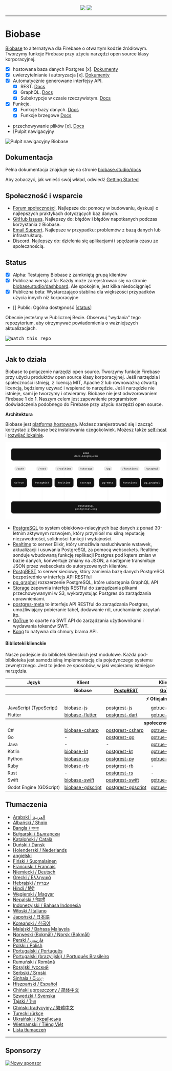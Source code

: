 <p align="center">
<img src="https://user-images.githubusercontent.com/8291514/213727234-cda046d6-28c6-491a-b284-b86c5cede25d.png#gh-light-mode-only">
<img src="https://user-images.githubusercontent.com/8291514/213727225-56186826-bee8-43b5-9b15-86e839d89393.png#gh-dark-mode-only">
</p>

---

# Biobase

[Biobase](https://biobase.studio) to alternatywa dla Firebase o otwartym kodzie źródłowym. Tworzymy funkcje Firebase przy użyciu narzędzi open source klasy korporacyjnej.

- [x] hostowana baza danych Postgres [x]. [Dokumenty](https://biobase.studio/docs/guides/database)
- [x] uwierzytelnianie i autoryzacja [x]. [Dokumenty](https://biobase.studio/docs/guides/auth)
- [x] Automatycznie generowane interfejsy API.
  - [x] REST. [Docs](https://biobase.studio/docs/guides/api#rest-api-overview)
  - [x] GraphQL. [Docs](https://biobase.studio/docs/guides/api#graphql-api-overview)
  - [x] Subskrypcje w czasie rzeczywistym. [Docs](https://biobase.studio/docs/guides/api#realtime-api-overview)
- [x] Funkcje.
  - [x] Funkcje bazy danych. [Docs](https://biobase.studio/docs/guides/database/functions)
  - [x] Funkcje brzegowe [Docs](https://biobase.studio/docs/guides/functions)
- przechowywanie plików [x]. [Docs](https://biobase.studio/docs/guides/storage)
- [Pulpit nawigacyjny

![Pulpit nawigacyjny Biobase](https://raw.githubusercontent.com/biobase/biobase/master/apps/www/public/images/github/biobase-dashboard.png)

## Dokumentacja

Pełna dokumentacja znajduje się na stronie [biobase.studio/docs](https://biobase.studio/docs)

Aby zobaczyć, jak wnieść swój wkład, odwiedź [Getting Started](../DEVELOPERS.md)

## Społeczność i wsparcie

- [Forum społeczności](https://github.com/biobase-ai/biobase/discussions). Najlepsze do: pomocy w budowaniu, dyskusji o najlepszych praktykach dotyczących baz danych.
- [GitHub Issues](https://github.com/biobase-ai/biobase/issues). Najlepszy do: błędów i błędów napotkanych podczas korzystania z Biobase.
- [Email Support](https://biobase.studio/docs/support#business-support). Najlepsze w przypadku: problemów z bazą danych lub infrastrukturą.
- [Discord](https://discord.biobase.studio). Najlepszy do: dzielenia się aplikacjami i spędzania czasu ze społecznością.

## Status

- [x] Alpha: Testujemy Biobase z zamkniętą grupą klientów
- [x] Publiczna wersja alfa: Każdy może zarejestrować się na stronie [biobase.studio/dashboard](https://biobase.studio/dashboard). Ale spokojnie, jest kilka niedociągnięć
- [x] Publiczna beta: Wystarczająco stabilna dla większości przypadków użycia innych niż korporacyjne
- [] Public: Ogólna dostępność [[status](https://biobase.studio/docs/guides/getting-started/features#feature-status)]

Obecnie jesteśmy w Publicznej Becie. Obserwuj "wydania" tego repozytorium, aby otrzymywać powiadomienia o ważniejszych aktualizacjach.

<kbd><img src="https://raw.githubusercontent.com/biobase/biobase/d5f7f413ab356dc1a92075cb3cee4e40a957d5b1/web/static/watch-repo.gif" alt="Watch this repo"/></kbd>

---

## Jak to działa

Biobase to połączenie narzędzi open source. Tworzymy funkcje Firebase przy użyciu produktów open source klasy korporacyjnej. Jeśli narzędzia i społeczności istnieją, z licencją MIT, Apache 2 lub równoważną otwartą licencją, będziemy używać i wspierać to narzędzie. Jeśli narzędzie nie istnieje, sami je tworzymy i otwieramy. Biobase nie jest odwzorowaniem Firebase 1 do 1. Naszym celem jest zapewnienie programistom doświadczenia podobnego do Firebase przy użyciu narzędzi open source.

**Architektura**

Biobase jest [platformą hostowaną](https://biobase.studio/dashboard). Możesz zarejestrować się i zacząć korzystać z Biobase bez instalowania czegokolwiek.
Możesz także [self-host](https://biobase.studio/docs/guides/hosting/overview) i [rozwijać lokalnie](https://biobase.studio/docs/guides/local-development).

![Architektura](https://github.com/biobase-ai/biobase/blob/master/apps/docs/public/img/biobase-architecture.svg)

- [PostgreSQL](https://www.postgresql.org/) to system obiektowo-relacyjnych baz danych z ponad 30-letnim aktywnym rozwojem, który przyniósł mu silną reputację niezawodności, solidności funkcji i wydajności.
- [Realtime](https://github.com/biobase/realtime) to serwer Elixir, który umożliwia nasłuchiwanie wstawek, aktualizacji i usuwania PostgreSQL za pomocą websockets. Realtime sonduje wbudowaną funkcję replikacji Postgres pod kątem zmian w bazie danych, konwertuje zmiany na JSON, a następnie transmituje JSON przez websockets do autoryzowanych klientów.
- [PostgREST](http://postgrest.org/) to serwer sieciowy, który zamienia bazę danych PostgreSQL bezpośrednio w interfejs API RESTful
- [pg_graphql](http://github.com/biobase/pg_graphql/) rozszerzenie PostgreSQL, które udostępnia GraphQL API
- [Storage](https://github.com/biobase/storage-api) zapewnia interfejs RESTful do zarządzania plikami przechowywanymi w S3, wykorzystując Postgres do zarządzania uprawnieniami.
- [postgres-meta](https://github.com/biobase/postgres-meta) to interfejs API RESTful do zarządzania Postgres, umożliwiający pobieranie tabel, dodawanie ról, uruchamianie zapytań itp.
- [GoTrue](https://github.com/netlify/gotrue) to oparte na SWT API do zarządzania użytkownikami i wydawania tokenów SWT.
- [Kong](https://github.com/Kong/kong) to natywna dla chmury brama API.

#### Biblioteki klienckie

Nasze podejście do bibliotek klienckich jest modułowe. Każda pod-biblioteka jest samodzielną implementacją dla pojedynczego systemu zewnętrznego. Jest to jeden ze sposobów, w jaki wspieramy istniejące narzędzia.

<table style="table-layout:fixed; white-space: nowrap;">
  <tr>
    <th>Język</th>
    <th>Klient</th>
    <th colspan="5">Klienty funkcji (dołączone do klienta Biobase)</th>
  </tr>
  
  <tr>
    <th></th>
    <th>Biobase</th>
    <th><a href="https://github.com/postgrest/postgrest" target="_blank" rel="noopener noreferrer">PostgREST</a></th>
    <th><a href="https://github.com/biobase/gotrue" target="_blank" rel="noopener noreferrer">GoTrue</a></th>
    <th><a href="https://github.com/biobase/realtime" target="_blank" rel="noopener noreferrer">Realtime</a></th>
    <th><a href="https://github.com/biobase/storage-api" target="_blank" rel="noopener noreferrer">Storage</a></th>
    <th>Functions</th>
  </tr>
  <!-- TEMPLATE FOR NEW ROW -->
  <!-- START ROW
  <tr>
    <td>lang</td>
    <td><a href="https://github.com/biobase-community/biobase-lang" target="_blank" rel="noopener noreferrer">biobase-lang</a></td>
    <td><a href="https://github.com/biobase-community/postgrest-lang" target="_blank" rel="noopener noreferrer">postgrest-lang</a></td>
    <td><a href="https://github.com/biobase-community/gotrue-lang" target="_blank" rel="noopener noreferrer">gotrue-lang</a></td>
    <td><a href="https://github.com/biobase-community/realtime-lang" target="_blank" rel="noopener noreferrer">realtime-lang</a></td>
    <td><a href="https://github.com/biobase-community/storage-lang" target="_blank" rel="noopener noreferrer">storage-lang</a></td>
  </tr>
  END ROW -->
  
  <th colspan="7">⚡️ Oficjalny ⚡️</th>
  
  <tr>
    <td>JavaScript (TypeScript)</td>
    <td><a href="https://github.com/biobase-ai/biobase-js" target="_blank" rel="noopener noreferrer">biobase-js</a></td>
    <td><a href="https://github.com/biobase/postgrest-js" target="_blank" rel="noopener noreferrer">postgrest-js</a></td>
    <td><a href="https://github.com/biobase/gotrue-js" target="_blank" rel="noopener noreferrer">gotrue-js</a></td>
    <td><a href="https://github.com/biobase/realtime-js" target="_blank" rel="noopener noreferrer">realtime-js</a></td>
    <td><a href="https://github.com/biobase/storage-js" target="_blank" rel="noopener noreferrer">storage-js</a></td>
    <td><a href="https://github.com/biobase/functions-js" target="_blank" rel="noopener noreferrer">functions-js</a></td>
  </tr>
    <tr>
    <td>Flutter</td>
    <td><a href="https://github.com/biobase-ai/biobase-flutter" target="_blank" rel="noopener noreferrer">biobase-flutter</a></td>
    <td><a href="https://github.com/biobase/postgrest-dart" target="_blank" rel="noopener noreferrer">postgrest-dart</a></td>
    <td><a href="https://github.com/biobase/gotrue-dart" target="_blank" rel="noopener noreferrer">gotrue-dart</a></td>
    <td><a href="https://github.com/biobase/realtime-dart" target="_blank" rel="noopener noreferrer">realtime-dart</a></td>
    <td><a href="https://github.com/biobase/storage-dart" target="_blank" rel="noopener noreferrer">storage-dart</a></td>
    <td><a href="https://github.com/biobase/functions-dart" target="_blank" rel="noopener noreferrer">functions-dart</a></td>
  </tr>
  
  <th colspan="7">społeczność 💚</th>
  
  <tr>
    <td>C#</td>
    <td><a href="https://github.com/biobase-community/biobase-csharp" target="_blank" rel="noopener noreferrer">biobase-csharp</a></td>
    <td><a href="https://github.com/biobase-community/postgrest-csharp" target="_blank" rel="noopener noreferrer">postgrest-csharp</a></td>
    <td><a href="https://github.com/biobase-community/gotrue-csharp" target="_blank" rel="noopener noreferrer">gotrue-csharp</a></td>
    <td><a href="https://github.com/biobase-community/realtime-csharp" target="_blank" rel="noopener noreferrer">realtime-csharp</a></td>
    <td><a href="https://github.com/biobase-community/storage-csharp" target="_blank" rel="noopener noreferrer">storage-csharp</a></td>
    <td><a href="https://github.com/biobase-community/functions-csharp" target="_blank" rel="noopener noreferrer">functions-csharp</a></td>
  </tr>
  <tr>
    <td>Go</td>
    <td>-</td>
    <td><a href="https://github.com/biobase-community/postgrest-go" target="_blank" rel="noopener noreferrer">postgrest-go</a></td>
    <td><a href="https://github.com/biobase-community/gotrue-go" target="_blank" rel="noopener noreferrer">gotrue-go</a></td>
    <td>-</td>
    <td><a href="https://github.com/biobase-community/storage-go" target="_blank" rel="noopener noreferrer">storage-go</a></td>
    <td><a href="https://github.com/biobase-community/functions-go" target="_blank" rel="noopener noreferrer">functions-go</a></td>
  </tr>
  <tr>
    <td>Java</td>
    <td>-</td>
    <td>-</td>
    <td><a href="https://github.com/biobase-community/gotrue-java" target="_blank" rel="noopener noreferrer">gotrue-java</a></td>
    <td>-</td>
    <td><a href="https://github.com/biobase-community/storage-java" target="_blank" rel="noopener noreferrer">storage-java</a></td>
    <td>-</td>
  </tr>
  <tr>
    <td>Kotlin</td>
    <td><a href="https://github.com/biobase-community/biobase-kt" target="_blank" rel="noopener noreferrer">biobase-kt</a></td>
    <td><a href="https://github.com/biobase-community/biobase-kt/tree/master/Postgrest" target="_blank" rel="noopener noreferrer">postgrest-kt</a></td>
    <td><a href="https://github.com/biobase-community/biobase-kt/tree/master/GoTrue" target="_blank" rel="noopener noreferrer">gotrue-kt</a></td>
    <td><a href="https://github.com/biobase-community/biobase-kt/tree/master/Realtime" target="_blank" rel="noopener noreferrer">realtime-kt</a></td>
    <td><a href="https://github.com/biobase-community/biobase-kt/tree/master/Storage" target="_blank" rel="noopener noreferrer">storage-kt</a></td>
    <td><a href="https://github.com/biobase-community/biobase-kt/tree/master/Functions" target="_blank" rel="noopener noreferrer">functions-kt</a></td>
  </tr>
  <tr>
    <td>Python</td>
    <td><a href="https://github.com/biobase-community/biobase-py" target="_blank" rel="noopener noreferrer">biobase-py</a></td>
    <td><a href="https://github.com/biobase-community/postgrest-py" target="_blank" rel="noopener noreferrer">postgrest-py</a></td>
    <td><a href="https://github.com/biobase-community/gotrue-py" target="_blank" rel="noopener noreferrer">gotrue-py</a></td>
    <td><a href="https://github.com/biobase-community/realtime-py" target="_blank" rel="noopener noreferrer">realtime-py</a></td>
    <td><a href="https://github.com/biobase-community/storage-py" target="_blank" rel="noopener noreferrer">storage-py</a></td>
    <td><a href="https://github.com/biobase-community/functions-py" target="_blank" rel="noopener noreferrer">functions-py</a></td>
  </tr>
  <tr>
    <td>Ruby</td>
    <td><a href="https://github.com/biobase-community/biobase-rb" target="_blank" rel="noopener noreferrer">biobase-rb</a></td>
    <td><a href="https://github.com/biobase-community/postgrest-rb" target="_blank" rel="noopener noreferrer">postgrest-rb</a></td>
    <td>-</td>
    <td>-</td>
    <td>-</td>
    <td>-</td>
  </tr>
  <tr>
    <td>Rust</td>
    <td>-</td>
    <td><a href="https://github.com/biobase-community/postgrest-rs" target="_blank" rel="noopener noreferrer">postgrest-rs</a></td>
    <td>-</td>
    <td>-</td>
    <td>-</td>
    <td>-</td>
  </tr>
  <tr>
    <td>Swift</td>
    <td><a href="https://github.com/biobase-community/biobase-swift" target="_blank" rel="noopener noreferrer">biobase-swift</a></td>
    <td><a href="https://github.com/biobase-community/postgrest-swift" target="_blank" rel="noopener noreferrer">postgrest-swift</a></td>
    <td><a href="https://github.com/biobase-community/gotrue-swift" target="_blank" rel="noopener noreferrer">gotrue-swift</a></td>
    <td><a href="https://github.com/biobase-community/realtime-swift" target="_blank" rel="noopener noreferrer">realtime-swift</a></td>
    <td><a href="https://github.com/biobase-community/storage-swift" target="_blank" rel="noopener noreferrer">storage-swift</a></td>
    <td><a href="https://github.com/biobase-community/functions-swift" target="_blank" rel="noopener noreferrer">functions-swift</a></td>
  </tr>
  <tr>
    <td>Godot Engine (GDScript)</td>
    <td><a href="https://github.com/biobase-community/godot-engine.biobase" target="_blank" rel="noopener noreferrer">biobase-gdscript</a></td>
    <td><a href="https://github.com/biobase-community/postgrest-gdscript" target="_blank" rel="noopener noreferrer">postgrest-gdscript</a></td>
    <td><a href="https://github.com/biobase-community/gotrue-gdscript" target="_blank" rel="noopener noreferrer">gotrue-gdscript</a></td>
    <td><a href="https://github.com/biobase-community/realtime-gdscript" target="_blank" rel="noopener noreferrer">realtime-gdscript</a></td>
    <td><a href="https://github.com/biobase-community/storage-gdscript" target="_blank" rel="noopener noreferrer">storage-gdscript</a></td>
    <td><a href="https://github.com/biobase-community/functions-gdscript" target="_blank" rel="noopener noreferrer">functions-gdscript</a></td>
  </tr>
  
</table>

<!--- Remove this list if you're translating to another language, it's hard to keep updated across multiple files-->
<!--- Keep only the link to the list of translation files-->

## Tłumaczenia

- [Arabski | العربية](/i18n/README.ar.md)
- [Albański / Shqip](/i18n/README.sq.md)
- [Bangla / বাংলা](/i18n/README.bn.md)
- [Bułgarski / Български](/i18n/README.bg.md)
- [Kataloński / Català](/i18n/README.ca.md)
- [Duński / Dansk](/i18n/README.da.md)
- [Holenderski / Nederlands](/i18n/README.nl.md)
- [angielski](https://github.com/biobase-ai/biobase)
- [Fiński / Suomalainen](/i18n/README.fi.md)
- [Francuski / Français](/i18n/README.fr.md)
- [Niemiecki / Deutsch](/i18n/README.de.md)
- [Grecki / Ελληνικά](/i18n/README.gr.md)
- [Hebrajski / עברית](/i18n/README.he.md)
- [Hindi / हिंदी](/i18n/README.hi.md)
- [Węgierski / Magyar](/i18n/README.hu.md)
- [Nepalski / नेपाली](/i18n/README.ne.md)
- [Indonezyjski / Bahasa Indonesia](/i18n/README.id.md)
- [Włoski / Italiano](/i18n/README.it.md)
- [Japoński / 日本語](/i18n/README.jp.md)
- [Koreański / 한국어](/i18n/README.ko.md)
- [Malajski / Bahasa Malaysia](/i18n/README.ms.md)
- [Norweski (Bokmål) / Norsk (Bokmål)](/i18n/README.nb-no.md)
- [Perski / فارسی](/i18n/README.fa.md)
- [Polski / Polish](/i18n/README.pl.md)
- [Portugalski / Português](/i18n/README.pt.md)
- [Portugalski (brazylijski) / Português Brasileiro](/i18n/README.pt-br.md)
- [Rumuński / Română](/i18n/README.ro.md)
- [Rosyjski /усский](/i18n/README.ru.md)
- [Serbski / Srpski](/i18n/README.sr.md)
- [Sinhala / සිංහල](/i18n/README.si.md)
- [Hiszpański / Español](/i18n/README.es.md)
- [Chiński uproszczony / 简体中文](/i18n/README.zh-cn.md)
- [Szwedzki / Svenska](/i18n/README.sv.md)
- [Tajski / ไทย](/i18n/README.th.md)
- [Chiński tradycyjny / 繁體中文](/i18n/README.zh-tw.md)
- [Turecki /ürkçe](/i18n/README.tr.md)
- [Ukraiński / Українська](/i18n/README.uk.md)
- [Wietnamski / Tiếng Việt](/i18n/README.vi-vn.md)
- [Lista tłumaczeń](/i18n/languages.md) <!--- Keep only this -->

---

## Sponsorzy

[![Nowy sponsor](https://user-images.githubusercontent.com/10214025/90518111-e74bbb00-e198-11ea-8f88-c9e3c1aa4b5b.png)](https://github.com/sponsors/biobase)
